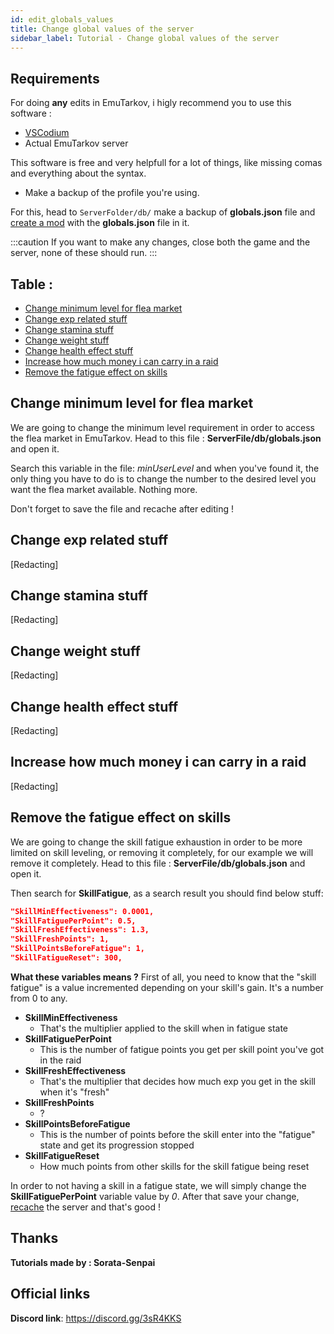 ```yaml
---
id: edit_globals_values
title: Change global values of the server
sidebar_label: Tutorial - Change global values of the server
---
```

## Requirements
For doing **any** edits in EmuTarkov, i higly recommend you to use this software :
* [VSCodium](https://github.com/VSCodium/vscodium/releases)
* Actual EmuTarkov server

This software is free and very helpfull for a lot of things, like missing comas and everything about the syntax.
* Make a backup of the profile you're using.

For this, head to `ServerFolder/db/` make a backup of **globals.json** file and [create a mod](tutorials/create_a_mod) with the **globals.json** file in it.

:::caution
If you want to make any changes, close both the game and the server, none of these should run.
:::

## Table :
* [Change minimum level for flea market](edit_globals_values.md#change-minimum-level-for-flea-market)
* [Change exp related stuff](edit_globals_values.md#change-exp-related-stuff)
* [Change stamina stuff](edit_globals_values.md#change-stamina-stuff)
* [Change weight stuff](edit_globals_values.md#change-weight-stuff)
* [Change health effect stuff](edit_globals_values.md#change-health-effect-stuff)
* [Increase how much money i can carry in a raid](edit_globals_values.md#increase-how-much-money-i-can-carry-in-a-raid)
* [Remove the fatigue effect on skills](edit_globals_values.md#remove-the-fatigue-effect-on-skills)

## Change minimum level for flea market
We are going to change the minimum level requirement in order to access the flea market in EmuTarkov. Head to this file : **ServerFile/db/globals.json** and open it.

Search this variable in the file: *minUserLevel* and when you've found it, the only thing you have to do is to change the number to the desired level you want the flea market available. Nothing more.

Don't forget to save the file and recache after editing !
## Change exp related stuff
[Redacting]
## Change stamina stuff
[Redacting]
## Change weight stuff
[Redacting]
## Change health effect stuff
[Redacting]
## Increase how much money i can carry in a raid
[Redacting]
## Remove the fatigue effect on skills
We are going to change the skill fatigue exhaustion in order to be more limited on skill leveling, or removing it completely, for our example we will remove it completely. Head to this file : **ServerFile/db/globals.json** and open it.

Then search for **SkillFatigue**, as a search result you should find below stuff:
```json
"SkillMinEffectiveness": 0.0001,
"SkillFatiguePerPoint": 0.5,
"SkillFreshEffectiveness": 1.3,
"SkillFreshPoints": 1,
"SkillPointsBeforeFatigue": 1,
"SkillFatigueReset": 300,
```
**What these variables means ?**
First of all, you need to know that the "skill fatigue" is a value incremented depending on your skill's gain. It's a number from 0 to any.
* **SkillMinEffectiveness**
    * That's the multiplier applied to the skill when in fatigue state
* **SkillFatiguePerPoint**
    * This is the number of fatigue points you get per skill point you've got in the raid
* **SkillFreshEffectiveness**
    * That's the multiplier that decides how much exp you get in the skill when it's "fresh"
* **SkillFreshPoints**
    * ?
* **SkillPointsBeforeFatigue**
    * This is the number of points before the skill enter into the "fatigue" state and get its progression stopped
* **SkillFatigueReset**
    * How much points from other skills for the skill fatigue being reset

In order to not having a skill in a fatigue state, we will simply change the **SkillFatiguePerPoint** variable value by *0*. After that save your change, [recache](faq/FAQ.md#how-do-i-recache-my-server-) the server and that's good !

## Thanks
**Tutorials made by : Sorata-Senpai**

## Official links
**Discord link**: https://discord.gg/3sR4KKS